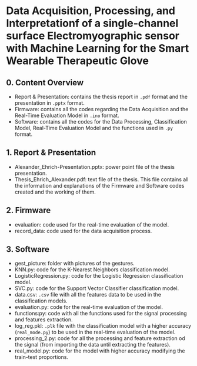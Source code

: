 # Data Acquisition, Processing, and Interpretationf of a single-channel surface Electromyographic sensor with Machine Learning for the Smart Wearable Therapeutic Glove

## 0. Content Overview
* Report & Presentation: contains the thesis report in `.pdf` format and the presentation in `.pptx` format.
* Firmware: contains all the codes regarding the Data Acquisition and the Real-Time Evaluation Model in `.ino` format.
* Software: contains all the codes for the Data Processing, Classification Model, Real-Time Evaluation Model and the functions used in `.py` format.

## 1. Report & Presentation
* Alexander_Ehrich-Presentation.pptx: power point file of the thesis presentation.
* Thesis_Ehrich_Alexander.pdf: text file of the thesis. This file contains all the information and explanations of the Firmware and Software codes created and the working of them. 

## 2. Firmware
* evaluation: code used for the real-time evaluation of the model.
* record_data: code used for the data acquisition process.

## 3. Software
* gest_picture: folder with pictures of the gestures.
* KNN.py: code for the K-Nearest Neighbors classification model.
* LogisticRegression.py: code for the Logistic Regression classification model.
* SVC.py: code for the Support Vector Classifier classification model.
* data.csv: `.csv` file with all the features data to be used in the classification models.
* evaluation.py: code for the real-time evaluation of the model.
* functions:py: code with all the functions used for the signal processing and features extraction.
* log_reg.pkl: `.plk` file with the classification model with a higher accuracy (`real_mode.py`) to be used in the real-time evaluation of the model. 
* processing_2.py: code for all the processing and feature extraction od the signal (from importing the data until extracting the features).
* real_model.py: code for the model with higher accuracy modifying the train-test proportions.
